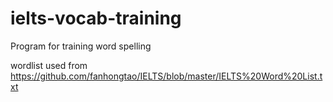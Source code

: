 # ielts-vocab-training
Program for training word spelling

wordlist used from
https://github.com/fanhongtao/IELTS/blob/master/IELTS%20Word%20List.txt
